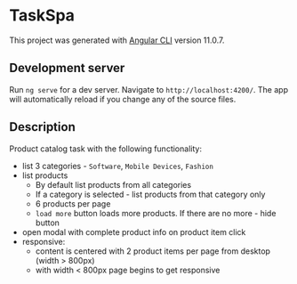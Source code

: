 # TaskSpa

This project was generated with [Angular CLI](https://github.com/angular/angular-cli) version 11.0.7.

## Development server

Run `ng serve` for a dev server. Navigate to `http://localhost:4200/`. The app will automatically reload if you change any of the source files.

## Description

Product catalog task with the following functionality:
- list 3 categories - `Software`, `Mobile Devices`, `Fashion`
- list products
    - By default list products from all categories
    - If a category is selected - list products from that category only
    - 6 products per page
    - `load more` button loads more products. If there are no more - hide button
- open modal with complete product info on product item click
- responsive:
    - content is centered with 2 product items per page from desktop (width > 800px)
    - with width < 800px page begins to get responsive
